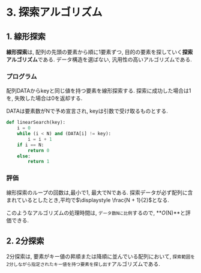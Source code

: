 # **3. 探索アルゴリズム**

## **1. 線形探索**

**線形探索**は, 配列の先頭の要素から順に1要素ずつ, 目的の要素を探していく**探索アルゴリズム**である. データ構造を選ばない, 汎用性の高いアルゴリズムである.

### **プログラム**

配列DATAからkeyと同じ値を持つ要素を線形探索する. 探索に成功した場合は1を, 失敗した場合は0を返却する.

DATAは要素数がNで予め宣言され, keyは引数で受け取るものとする.

```python
def linearSearch(key):
    i = 0
    while (i < N) and (DATA[i] != key):
        i = i + 1
    if i == N:
        return 0
    else:
        return 1
```

### **評価**

線形探索のループの回数は,最小で1, 最大でNである. 探索データが必ず配列に含まれているとしたとき,平均で$\displaystyle \frac{N + 1}{2}$となる.

このようなアルゴリズムの処理時間は, `データ数Nに比例`するので, ***O*(N)**と評価できる.

## **2. 2分探索**

2分探索は, 要素がキー値の昇順または降順に並んでいる配列において, `探索範囲を2分しながら指定されたキー値を持つ要素を探し出す`アルゴリズムである.
